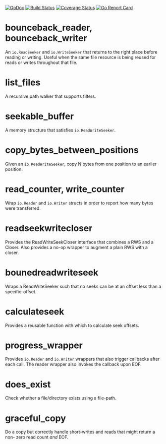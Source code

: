 [![GoDoc](https://godoc.org/github.com/dsoprea/go-utility/filesystem?status.svg)](https://godoc.org/github.com/dsoprea/go-utility/filesystem)
[![Build Status](https://travis-ci.org/dsoprea/go-utility.svg?branch=master)](https://travis-ci.org/dsoprea/go-utility)
[![Coverage Status](https://coveralls.io/repos/github/dsoprea/go-utility/badge.svg?branch=master)](https://coveralls.io/github/dsoprea/go-utility?branch=master)
[![Go Report Card](https://goreportcard.com/badge/github.com/dsoprea/go-utility)](https://goreportcard.com/report/github.com/dsoprea/go-utility)

# bounceback_reader, bounceback_writer

An `io.ReadSeeker` and `io.WriteSeeker` that returns to the right place before 
reading or writing. Useful when the same file resource is being reused for reads 
or writes throughout that file.

# list_files

A recursive path walker that supports filters.

# seekable_buffer

A memory structure that satisfies `io.ReadWriteSeeker`.

# copy_bytes_between_positions

Given an `io.ReadWriteSeeker`, copy N bytes from one position to an earlier 
position.

# read_counter, write_counter

Wrap `io.Reader` and `io.Writer` structs in order to report how many bytes were 
transferred.

# readseekwritecloser

Provides the ReadWriteSeekCloser interface that combines a RWS and a Closer. 
Also provides a no-op wrapper to augment a plain RWS with a closer.

# bounedreadwriteseek

Wraps a ReadWriteSeeker such that no seeks can be at an offset less than a 
specific-offset.

# calculateseek

Provides a reusable function with which to calculate seek offsets.

# progress_wrapper

Provides `io.Reader` and `io.Writer` wrappers that also trigger callbacks after 
each call. The reader wrapper also invokes the callback upon EOF.

# does_exist

Check whether a file/directory exists using a file-path.

# graceful_copy

Do a copy but correctly handle short-writes and reads that might return a non-
zero read count *and* EOF.
